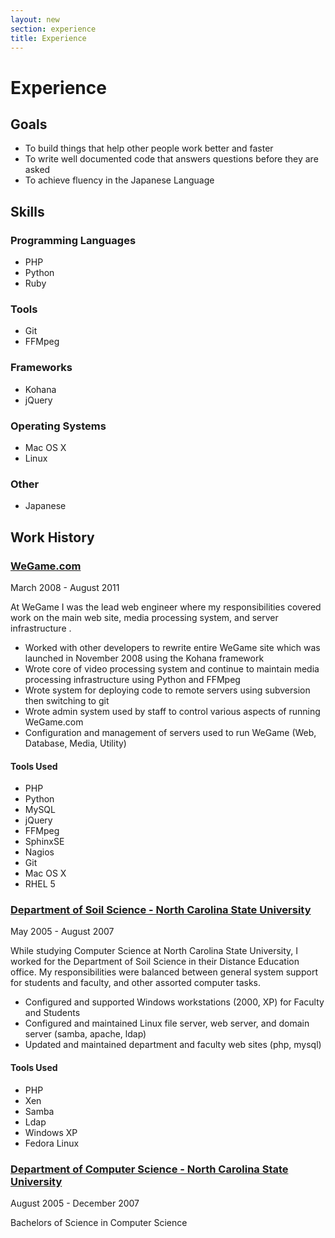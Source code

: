 ```yaml
---
layout: new
section: experience
title: Experience
---
```

# Experience

## Goals
* To build things that help other people work better and faster
* To write well documented code that answers questions before they are asked
* To achieve fluency in the Japanese Language

## Skills

### Programming Languages
 * PHP
 * Python
 * Ruby

### Tools
 * Git
 * FFMpeg

### Frameworks
 * Kohana
 * jQuery

### Operating Systems
 * Mac OS X
 * Linux

### Other
 * Japanese

## Work History

### [WeGame.com](http://www.wegame.com/)

March 2008 - August 2011

At WeGame I was the lead web engineer where my responsibilities covered work
on the main web site, media processing system, and server infrastructure .

* Worked with other developers to rewrite entire WeGame site which was launched in November 2008 using the Kohana framework
* Wrote core of video processing system and continue to maintain media processing infrastructure using Python and FFMpeg
* Wrote system for deploying code to remote servers using subversion then switching to git
* Wrote admin system used by staff to control various aspects of running WeGame.com
* Configuration and management of servers used to run WeGame (Web, Database, Media, Utility)

#### Tools Used
 * PHP
 * Python
 * MySQL
 * jQuery
 * FFMpeg
 * SphinxSE
 * Nagios
 * Git
 * Mac OS X
 * RHEL 5

### [Department of Soil Science - North Carolina State University](http://www.soil.ncsu.edu/)

May 2005 - August 2007

While studying Computer Science at North Carolina State University, I worked for the Department of Soil Science in their Distance Education office.  My responsibilities were balanced between general system support for students and faculty, and other assorted computer tasks.

* Configured and supported Windows workstations (2000, XP) for Faculty and Students
* Configured and maintained Linux file server, web server, and domain server (samba, apache, ldap)
* Updated and maintained department and faculty web sites (php, mysql)

#### Tools Used
 * PHP
 * Xen
 * Samba
 * Ldap
 * Windows XP
 * Fedora Linux

### [Department of Computer Science - North Carolina State University](http://www.csc.ncsu.edu/)

August 2005 - December 2007

Bachelors of Science in Computer Science
